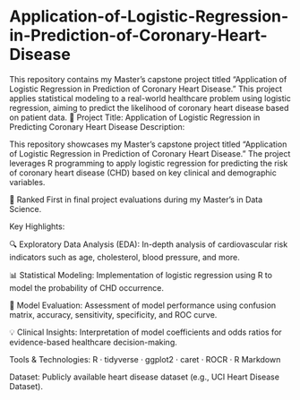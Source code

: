 # Application-of-Logistic-Regression-in-Prediction-of-Coronary-Heart-Disease
This repository contains my Master’s capstone project titled “Application of Logistic Regression in Prediction of Coronary Heart Disease.” This project applies statistical modeling to a real-world healthcare problem using logistic regression, aiming to predict the likelihood of coronary heart disease based on patient data.
📌 Project Title: Application of Logistic Regression in Predicting Coronary Heart Disease
Description:

This repository showcases my Master’s capstone project titled “Application of Logistic Regression in Prediction of Coronary Heart Disease.” The project leverages R programming to apply logistic regression for predicting the risk of coronary heart disease (CHD) based on key clinical and demographic variables.

🏅 Ranked First in final project evaluations during my Master’s in Data Science.

Key Highlights:

🔍 Exploratory Data Analysis (EDA): In-depth analysis of cardiovascular risk indicators such as age, cholesterol, blood pressure, and more.

📊 Statistical Modeling: Implementation of logistic regression using R to model the probability of CHD occurrence.

🧪 Model Evaluation: Assessment of model performance using confusion matrix, accuracy, sensitivity, specificity, and ROC curve.

💡 Clinical Insights: Interpretation of model coefficients and odds ratios for evidence-based healthcare decision-making.

Tools & Technologies:
R · tidyverse · ggplot2 · caret · ROCR · R Markdown

Dataset:
Publicly available heart disease dataset (e.g., UCI Heart Disease Dataset). 

